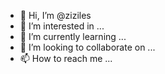 - 👋 Hi, I’m @ziziles
- 👀 I’m interested in ...
- 🌱 I’m currently learning ...
- 💞️ I’m looking to collaborate on ...
- 📫 How to reach me ...

<!---
ziziles/ziziles is a ✨ special ✨ repository because its `README.md` (this file) appears on your GitHub profile.
You can click the Preview link to take a look at your changes.
--->
